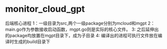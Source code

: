 # monitor_cloud_gpt
后端核心进程
1：一级目录为src,两个一级package分别为mcloud和mgpt
2：main.go作为参数接收启动函数，mgpt.go则是实际的核心文件。
3: 之后延伸出的package均放置在mgpt目录下，成为子目录
4: 编译出的进程可执行文件放在编译时生成的build目录下
